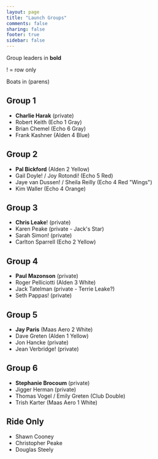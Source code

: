 ```yaml
---
layout: page
title: "Launch Groups"
comments: false
sharing: false
footer: true
sidebar: false
---
```


Group leaders in **bold**

! = row only

Boats in (parens)

## Group 1
* **Charlie Harak** (private)
* Robert Keith (Echo 1 Gray)
* Brian Chemel (Echo 6 Gray)
* Frank Kashner (Alden 4 Blue)

## Group 2
* **Pal Bickford** (Alden 2 Yellow)
* Gail Doyle! / Joy Rotondi! (Echo 5 Red)
* Jaye van Dussen! / Sheila Reilly (Echo 4 Red "Wings")
* Kim Waller (Echo 4 Orange)

## Group 3
* **Chris Leake**! (private)
* Karen Peake (private - Jack's Star)
* Sarah Simon! (private)
* Carlton Sparrell (Echo 2 Yellow)

## Group 4
* **Paul Mazonson** (private)
* Roger Pelliciotti (Alden 3 White)
* Jack Tatelman (private - Terrie Leake?)
* Seth Pappas! (private)

## Group 5
* **Jay Paris** (Maas Aero 2 White)
* Dave Greten (Alden 1 Yellow)
* Jon Hancke (private)
* Jean Verbridge! (private)

## Group 6
* **Stephanie Brocoum** (private)
* Jigger Herman (private)
* Thomas Vogel / Emily Greten (Club Double)
* Trish Karter (Maas Aero 1 White)

## Ride Only
* Shawn Cooney
* Christopher Peake
* Douglas Steely

